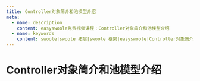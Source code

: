 ```yaml
---
title: Controller对象简介和池模型介绍
meta:
  - name: description
    content: easyswoole免费视频课程：Controller对象简介和池模型介绍
  - name: keywords
    content: swoole|swoole 拓展|swoole 框架|easyswoole|Controller对象简介和池模型介绍|视频课程|免费教程
---
```

# Controller对象简介和池模型介绍
<script type="text/javascript" src="/Js/Ckplayer/ckplayer.js"></script>
<div class="video" style="width: 50rem;height: 30rem;"></div>
<script type="text/javascript">
    var videoObject = {
    		container: '.video',
    		variable: 'player',
    		video:'http://video-oss.easyswoole.com/%E5%85%A5%E9%97%A8%E6%95%99%E7%A8%8B1/EasySwooleController%E5%AF%B9%E8%B1%A1%E7%AE%80%E4%BB%8B%E5%92%8C%E6%B1%A0%E6%A8%A1%E5%9E%8B%E4%BB%8B%E7%BB%8D.mp4'
    	};
    var player=new ckplayer(videoObject);
</script>

